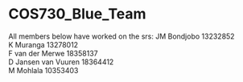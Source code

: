 # COS730_Blue_Team

All members below have worked on the srs:
JM Bondjobo 13232852\
K Muranga 13278012\
F van der Merwe 18358137\
D Jansen van Vuuren 18364412\
M Mohlala 10353403
